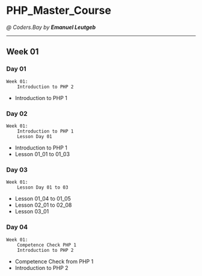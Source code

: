 # PHP_Master_Course

_@ Coders.Bay by **Emanuel Leutgeb**_
_____________________________________

## Week 01

### Day 01

    Week 01:
        Introduction to PHP 2

* Introduction to PHP 1

### Day 02

    Week 01:
        Introduction to PHP 1
        Lesson Day 01

* Introduction to PHP 1
* Lesson 01_01 to 01_03

### Day 03

    Week 01:
        Lesson Day 01 to 03

* Lesson 01_04 to 01_05
* Lesson 02_01 to 02_08
* Lesson 03_01

### Day 04

    Week 01:
        Competence Check PHP 1
        Introduction to PHP 2

* Competence Check from PHP 1
* Introduction to PHP 2